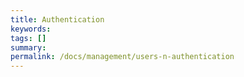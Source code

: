 ```yaml
---
title: Authentication
keywords:
tags: []
summary:
permalink: /docs/management/users-n-authentication
---
```


